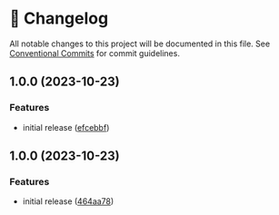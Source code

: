<!-- markdownlint-disable --><!-- textlint-disable -->

# 📓 Changelog

All notable changes to this project will be documented in this file. See
[Conventional Commits](https://conventionalcommits.org) for commit guidelines.

## 1.0.0 (2023-10-23)

### Features

- initial release ([efcebbf](https://github.com/JKostov/sanity-plugin-color-picker-v3/commit/efcebbffd85dde81913d0f629de2247a75792adc))

## 1.0.0 (2023-10-23)

### Features

- initial release ([464aa78](https://github.com/JKostov/sanity-plugin-color-picker-v3/commit/464aa784adf9aba585c6ebfa64559da4aa579beb))
